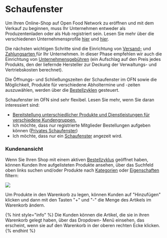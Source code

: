# Schaufenster

Um Ihren Online-Shop auf Open Food Network zu eröffnen und mit dem Verkauf zu beginnen, muss Ihr Unternehmen entweder als Produzentenladen oder als Hub registriert sein. Lesen Sie mehr über die verschiedenen Unternehmensprofile [hier](../../your-quick-start-on-ofn-given-who-you-are.md) und [hier](../enterprise-profile/).

Die nächsten wichtigen Schritte sind die Einrichtung von [Versand-](shipping-methods.md) und [Zahlungsarten ](payment-methods.md)für Ihr Unternehmen. In dieser Phase empfehlen wir auch die Einrichtung von [Unternehmensgebühren](enterprise-fees.md) (ein Aufschlag auf den Preis jedes Produkts, den der liefernde Hersteller zur Deckung der Verwaltungs- und Vertriebskosten berechnet).

Die Öffnungs- und Schließungszeiten der Schaufenster im OFN sowie die Möglichkeit, Produkte für verschiedene Abholtermine und -zeiten auszuwählen, werden über die [Bestellzyklen](order-cycle/) gesteuert.

Schaufenster im OFN sind sehr flexibel. Lesen Sie mehr, wenn Sie daran interessiert sind:

* [Bereitstellung unterschiedlicher Produkte und Dienstleistungen für verschiedene Kundengruppen.](customer-management-and-conditional-displays-prices/)
* Ich möchte, dass nur registrierte Mitglieder Bestellungen aufgeben können ([Privates Schaufenster](private-shopfront.md))
* Ich möchte, dass nur ein [Schaufenster](display-only-order-cycles.md) angezeit wird.&#x20;

### Kundenansicht

Wenn Sie Ihren Shop mit einem aktiven [Bestellzyklus](order-cycle/) geöffnet haben, können Kunden Ihre aufgelisteten Produkte ansehen, über das Suchfeld oben links suchen und/oder Produkte nach [Kategorien](../products-1/product-variants.md) oder [Eigenschaften](../products-1/product-properties.md) filtern:

![](../../.gitbook/assets/shopping2.gif)

Um Produkte in den Warenkorb zu legen, können Kunden auf "Hinzufügen" klicken und dann mit den Tasten "+" und "-" die Menge des Artikels im Warenkorb ändern.

{% hint style="info" %}
Die Kunden können die Artikel, die sie in ihren Warenkorb gelegt haben, über das Dropdown- Menü einsehen, das erscheint, wenn sie auf den Warenkorb in der oberen rechten Ecke klicken.
{% endhint %}
